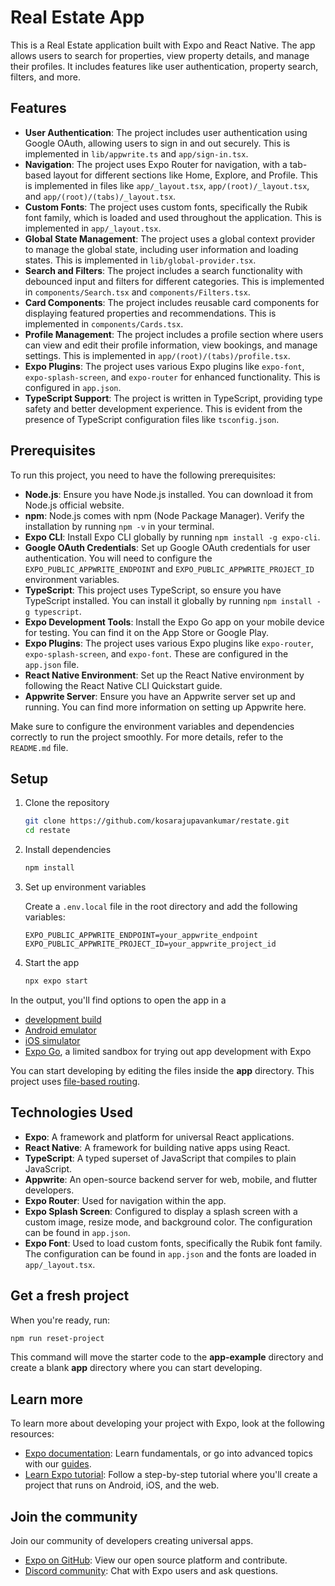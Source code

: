 # Real Estate App

This is a Real Estate application built with Expo and React Native. The app allows users to search for properties, view property details, and manage their profiles. It includes features like user authentication, property search, filters, and more.

## Features

- **User Authentication**: The project includes user authentication using Google OAuth, allowing users to sign in and out securely. This is implemented in `lib/appwrite.ts` and `app/sign-in.tsx`.
- **Navigation**: The project uses Expo Router for navigation, with a tab-based layout for different sections like Home, Explore, and Profile. This is implemented in files like `app/_layout.tsx`, `app/(root)/_layout.tsx`, and `app/(root)/(tabs)/_layout.tsx`.
- **Custom Fonts**: The project uses custom fonts, specifically the Rubik font family, which is loaded and used throughout the application. This is implemented in `app/_layout.tsx`.
- **Global State Management**: The project uses a global context provider to manage the global state, including user information and loading states. This is implemented in `lib/global-provider.tsx`.
- **Search and Filters**: The project includes a search functionality with debounced input and filters for different categories. This is implemented in `components/Search.tsx` and `components/Filters.tsx`.
- **Card Components**: The project includes reusable card components for displaying featured properties and recommendations. This is implemented in `components/Cards.tsx`.
- **Profile Management**: The project includes a profile section where users can view and edit their profile information, view bookings, and manage settings. This is implemented in `app/(root)/(tabs)/profile.tsx`.
- **Expo Plugins**: The project uses various Expo plugins like `expo-font`, `expo-splash-screen`, and `expo-router` for enhanced functionality. This is configured in `app.json`.
- **TypeScript Support**: The project is written in TypeScript, providing type safety and better development experience. This is evident from the presence of TypeScript configuration files like `tsconfig.json`.

## Prerequisites

To run this project, you need to have the following prerequisites:

- **Node.js**: Ensure you have Node.js installed. You can download it from Node.js official website.
- **npm**: Node.js comes with npm (Node Package Manager). Verify the installation by running `npm -v` in your terminal.
- **Expo CLI**: Install Expo CLI globally by running `npm install -g expo-cli`.
- **Google OAuth Credentials**: Set up Google OAuth credentials for user authentication. You will need to configure the `EXPO_PUBLIC_APPWRITE_ENDPOINT` and `EXPO_PUBLIC_APPWRITE_PROJECT_ID` environment variables.
- **TypeScript**: This project uses TypeScript, so ensure you have TypeScript installed. You can install it globally by running `npm install -g typescript`.
- **Expo Development Tools**: Install the Expo Go app on your mobile device for testing. You can find it on the App Store or Google Play.
- **Expo Plugins**: The project uses various Expo plugins like `expo-router`, `expo-splash-screen`, and `expo-font`. These are configured in the `app.json` file.
- **React Native Environment**: Set up the React Native environment by following the React Native CLI Quickstart guide.
- **Appwrite Server**: Ensure you have an Appwrite server set up and running. You can find more information on setting up Appwrite here.

Make sure to configure the environment variables and dependencies correctly to run the project smoothly. For more details, refer to the `README.md` file.

## Setup

1. Clone the repository

   ```bash
   git clone https://github.com/kosarajupavankumar/restate.git
   cd restate
   ```

2. Install dependencies

   ```bash
   npm install
   ```

3. Set up environment variables

   Create a `.env.local` file in the root directory and add the following variables:

   ```env
   EXPO_PUBLIC_APPWRITE_ENDPOINT=your_appwrite_endpoint
   EXPO_PUBLIC_APPWRITE_PROJECT_ID=your_appwrite_project_id
   ```

4. Start the app

   ```bash
   npx expo start
   ```

In the output, you'll find options to open the app in a

- [development build](https://docs.expo.dev/develop/development-builds/introduction/)
- [Android emulator](https://docs.expo.dev/workflow/android-studio-emulator/)
- [iOS simulator](https://docs.expo.dev/workflow/ios-simulator/)
- [Expo Go](https://expo.dev/go), a limited sandbox for trying out app development with Expo

You can start developing by editing the files inside the **app** directory. This project uses [file-based routing](https://docs.expo.dev/router/introduction).

## Technologies Used

- **Expo**: A framework and platform for universal React applications.
- **React Native**: A framework for building native apps using React.
- **TypeScript**: A typed superset of JavaScript that compiles to plain JavaScript.
- **Appwrite**: An open-source backend server for web, mobile, and flutter developers.
- **Expo Router**: Used for navigation within the app.
- **Expo Splash Screen**: Configured to display a splash screen with a custom image, resize mode, and background color. The configuration can be found in `app.json`.
- **Expo Font**: Used to load custom fonts, specifically the Rubik font family. The configuration can be found in `app.json` and the fonts are loaded in `app/_layout.tsx`.

## Get a fresh project

When you're ready, run:

```bash
npm run reset-project
```

This command will move the starter code to the **app-example** directory and create a blank **app** directory where you can start developing.

## Learn more

To learn more about developing your project with Expo, look at the following resources:

- [Expo documentation](https://docs.expo.dev/): Learn fundamentals, or go into advanced topics with our [guides](https://docs.expo.dev/guides).
- [Learn Expo tutorial](https://docs.expo.dev/tutorial/introduction/): Follow a step-by-step tutorial where you'll create a project that runs on Android, iOS, and the web.

## Join the community

Join our community of developers creating universal apps.

- [Expo on GitHub](https://github.com/expo/expo): View our open source platform and contribute.
- [Discord community](https://chat.expo.dev): Chat with Expo users and ask questions.
